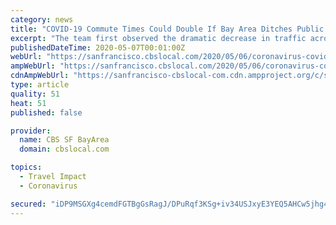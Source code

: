 ```yaml
---
category: news
title: "COVID-19 Commute Times Could Double If Bay Area Ditches Public Transit For Cars"
excerpt: "The team first observed the dramatic decrease in traffic across the country since the COVID-19 travel restrictions were put in place. Then, using traffic data and commute times in 2018, they created a series of models, or ‘what if scenarios’ to predict road conditions when cities begin to open up. “Covid-19 cleared the streets in many ..."
publishedDateTime: 2020-05-07T00:01:00Z
webUrl: "https://sanfrancisco.cbslocal.com/2020/05/06/coronavirus-covid-19-era-commute-times-could-double-if-bay-area-workers-ditch-transit-for-cars/"
ampWebUrl: "https://sanfrancisco.cbslocal.com/2020/05/06/coronavirus-covid-19-era-commute-times-could-double-if-bay-area-workers-ditch-transit-for-cars/amp/"
cdnAmpWebUrl: "https://sanfrancisco-cbslocal-com.cdn.ampproject.org/c/s/sanfrancisco.cbslocal.com/2020/05/06/coronavirus-covid-19-era-commute-times-could-double-if-bay-area-workers-ditch-transit-for-cars/amp/"
type: article
quality: 51
heat: 51
published: false

provider:
  name: CBS SF BayArea
  domain: cbslocal.com

topics:
  - Travel Impact
  - Coronavirus

secured: "iDP9MSGXg4cemdFGTBgGsRagJ/DPuRqf3KSg+iv34USJxyE3YEQ5AHCw5jhg4KpUz3jy4V6jh26NzeFWQgmZWs1E4tyfsPeaocLiojgliqPINmYalx+1aRzFZv6ZJcOPoMrXmFAgqql3u749+o2R8BZuxTs4zOtm+bpR+D9JF3EYPD53FnAMk+plDvXUip5F4egvQp+bBYpZqURky/ogPxZNohBy3lHYV47iNqgId+RbLKzMaDC+wyl5U2shgo2Zcz/S8V5Ar/WhVDmmMXy+eda936Fvs78iswbmhIVIPehKF5NkA0CoYJc6jMMziubLwipUS3j1EVW+3ESAuXbDt2OKLlkMmS1XIlhMKExeqEJV15GvTu1oRIN6M33icCBpmYIBoZqCwJNnseXx9yiNSZKTc6vU/03zSfVQVNZWRrZ6FeIfl/znmJqqV5C2gyR4iHBpQCKr1pxbQPynMu7f6grrvpKucv9r7aaUmiSBr/o=;EPoRX4Flt1ZP143oCZOSig=="
---
```


